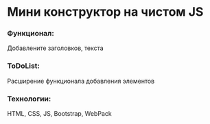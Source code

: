 # Мини конструктор на чистом JS

### Функционал: 
Добавлените заголовков, текста
### ToDoList: 
Расширение функционала добавления элементов

### Технологии:
HTML, CSS, JS, Bootstrap, WebPack
